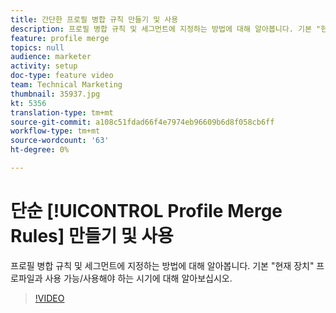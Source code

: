 ```yaml
---
title: 간단한 프로필 병합 규칙 만들기 및 사용
description: 프로필 병합 규칙 및 세그먼트에 지정하는 방법에 대해 알아봅니다. 기본 "현재 장치" 프로파일과 사용 가능/사용해야 하는 시기에 대해 알아보십시오.
feature: profile merge
topics: null
audience: marketer
activity: setup
doc-type: feature video
team: Technical Marketing
thumbnail: 35937.jpg
kt: 5356
translation-type: tm+mt
source-git-commit: a108c51fdad66f4e7974eb96609b6d8f058cb6ff
workflow-type: tm+mt
source-wordcount: '63'
ht-degree: 0%

---
```



# 단순 [!UICONTROL Profile Merge Rules] 만들기 및 사용

프로필 병합 규칙 및 세그먼트에 지정하는 방법에 대해 알아봅니다. 기본 &quot;현재 장치&quot; 프로파일과 사용 가능/사용해야 하는 시기에 대해 알아보십시오.

>[!VIDEO](https://video.tv.adobe.com/v/35937/?quality=12&learn=on)
